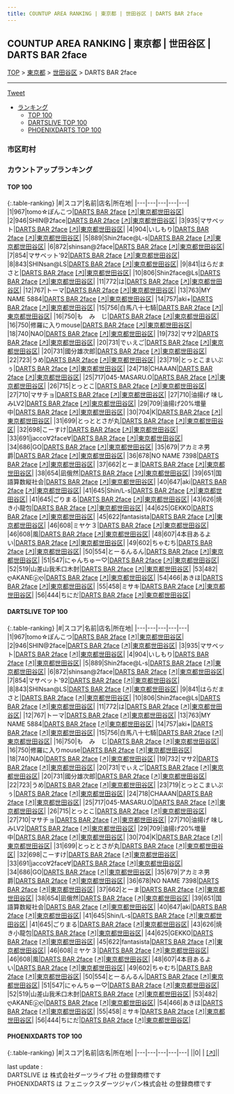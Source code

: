```yaml
---
title: COUNTUP AREA RANKING | 東京都 | 世田谷区 | DARTS BAR 2face
---
```

## COUNTUP AREA RANKING | 東京都 | 世田谷区 | DARTS BAR 2face

[TOP](/darts/rank/) > [東京都](/darts/rank/東京都/) > [世田谷区](/darts/rank/東京都/世田谷区/) > DARTS BAR 2face

___

<a href="https://twitter.com/share?ref_src=twsrc%5Etfw" data-text="COUNTUP AREA RANKING | 東京都世田谷区DARTS BAR 2face" class="twitter-share-button" data-hashtags="DARTSLIVE,PHOENIXDARTS,darts,ダーツ" data-show-count="false">Tweet</a>

* [ランキング](#カウントアップランキング)
    * [TOP 100](#top-100)
    * [DARTSLIVE TOP 100](#dartslive-top-100)
    * [PHOENIXDARTS TOP 100](#phoenixdarts-top-100)

### 市区町村

<ul>

</ul>

### カウントアップランキング

#### TOP 100



{:.table-ranking}
|#|スコア|名前|店名|所在地|
|---|---|---|---|---|
|1|967|<span class="rank-name-dl">tomo☆ぽんこつ</span>|<a href="/darts/rank/shops/312c6d443d44ebd90d9b047a20a7ba1e.html">DARTS BAR 2face</a> <a href="https://search.dartslive.com/jp/shop/312c6d443d44ebd90d9b047a20a7ba1e">[↗]</a>|<a href="/darts/rank/東京都/世田谷区">東京都世田谷区</a>|
|2|946|<span class="rank-name-dl">SHIN@2face</span>|<a href="/darts/rank/shops/312c6d443d44ebd90d9b047a20a7ba1e.html">DARTS BAR 2face</a> <a href="https://search.dartslive.com/jp/shop/312c6d443d44ebd90d9b047a20a7ba1e">[↗]</a>|<a href="/darts/rank/東京都/世田谷区">東京都世田谷区</a>|
|3|935|<span class="rank-name-dl">マサベット</span>|<a href="/darts/rank/shops/312c6d443d44ebd90d9b047a20a7ba1e.html">DARTS BAR 2face</a> <a href="https://search.dartslive.com/jp/shop/312c6d443d44ebd90d9b047a20a7ba1e">[↗]</a>|<a href="/darts/rank/東京都/世田谷区">東京都世田谷区</a>|
|4|904|<span class="rank-name-dl">いしもり</span>|<a href="/darts/rank/shops/312c6d443d44ebd90d9b047a20a7ba1e.html">DARTS BAR 2face</a> <a href="https://search.dartslive.com/jp/shop/312c6d443d44ebd90d9b047a20a7ba1e">[↗]</a>|<a href="/darts/rank/東京都/世田谷区">東京都世田谷区</a>|
|5|889|<span class="rank-name-dl">Shin2face@L-s</span>|<a href="/darts/rank/shops/312c6d443d44ebd90d9b047a20a7ba1e.html">DARTS BAR 2face</a> <a href="https://search.dartslive.com/jp/shop/312c6d443d44ebd90d9b047a20a7ba1e">[↗]</a>|<a href="/darts/rank/東京都/世田谷区">東京都世田谷区</a>|
|6|872|<span class="rank-name-dl">shinsan@2face</span>|<a href="/darts/rank/shops/312c6d443d44ebd90d9b047a20a7ba1e.html">DARTS BAR 2face</a> <a href="https://search.dartslive.com/jp/shop/312c6d443d44ebd90d9b047a20a7ba1e">[↗]</a>|<a href="/darts/rank/東京都/世田谷区">東京都世田谷区</a>|
|7|854|<span class="rank-name-dl">マサベット&#x27;92</span>|<a href="/darts/rank/shops/312c6d443d44ebd90d9b047a20a7ba1e.html">DARTS BAR 2face</a> <a href="https://search.dartslive.com/jp/shop/312c6d443d44ebd90d9b047a20a7ba1e">[↗]</a>|<a href="/darts/rank/東京都/世田谷区">東京都世田谷区</a>|
|8|843|<span class="rank-name-dl">SHINsan@LS</span>|<a href="/darts/rank/shops/312c6d443d44ebd90d9b047a20a7ba1e.html">DARTS BAR 2face</a> <a href="https://search.dartslive.com/jp/shop/312c6d443d44ebd90d9b047a20a7ba1e">[↗]</a>|<a href="/darts/rank/東京都/世田谷区">東京都世田谷区</a>|
|9|841|<span class="rank-name-dl">はらだまさと</span>|<a href="/darts/rank/shops/312c6d443d44ebd90d9b047a20a7ba1e.html">DARTS BAR 2face</a> <a href="https://search.dartslive.com/jp/shop/312c6d443d44ebd90d9b047a20a7ba1e">[↗]</a>|<a href="/darts/rank/東京都/世田谷区">東京都世田谷区</a>|
|10|806|<span class="rank-name-dl">Shin2face@Ls</span>|<a href="/darts/rank/shops/312c6d443d44ebd90d9b047a20a7ba1e.html">DARTS BAR 2face</a> <a href="https://search.dartslive.com/jp/shop/312c6d443d44ebd90d9b047a20a7ba1e">[↗]</a>|<a href="/darts/rank/東京都/世田谷区">東京都世田谷区</a>|
|11|772|<span class="rank-name-dl">は</span>|<a href="/darts/rank/shops/312c6d443d44ebd90d9b047a20a7ba1e.html">DARTS BAR 2face</a> <a href="https://search.dartslive.com/jp/shop/312c6d443d44ebd90d9b047a20a7ba1e">[↗]</a>|<a href="/darts/rank/東京都/世田谷区">東京都世田谷区</a>|
|12|767|<span class="rank-name-dl">トーマ</span>|<a href="/darts/rank/shops/312c6d443d44ebd90d9b047a20a7ba1e.html">DARTS BAR 2face</a> <a href="https://search.dartslive.com/jp/shop/312c6d443d44ebd90d9b047a20a7ba1e">[↗]</a>|<a href="/darts/rank/東京都/世田谷区">東京都世田谷区</a>|
|13|763|<span class="rank-name-dl">MY NAME 5884</span>|<a href="/darts/rank/shops/312c6d443d44ebd90d9b047a20a7ba1e.html">DARTS BAR 2face</a> <a href="https://search.dartslive.com/jp/shop/312c6d443d44ebd90d9b047a20a7ba1e">[↗]</a>|<a href="/darts/rank/東京都/世田谷区">東京都世田谷区</a>|
|14|757|<span class="rank-name-dl">aki+</span>|<a href="/darts/rank/shops/312c6d443d44ebd90d9b047a20a7ba1e.html">DARTS BAR 2face</a> <a href="https://search.dartslive.com/jp/shop/312c6d443d44ebd90d9b047a20a7ba1e">[↗]</a>|<a href="/darts/rank/東京都/世田谷区">東京都世田谷区</a>|
|15|756|<span class="rank-name-dl">白馬八十七騎</span>|<a href="/darts/rank/shops/312c6d443d44ebd90d9b047a20a7ba1e.html">DARTS BAR 2face</a> <a href="https://search.dartslive.com/jp/shop/312c6d443d44ebd90d9b047a20a7ba1e">[↗]</a>|<a href="/darts/rank/東京都/世田谷区">東京都世田谷区</a>|
|16|750|<span class="rank-name-dl">も　み　じ</span>|<a href="/darts/rank/shops/312c6d443d44ebd90d9b047a20a7ba1e.html">DARTS BAR 2face</a> <a href="https://search.dartslive.com/jp/shop/312c6d443d44ebd90d9b047a20a7ba1e">[↗]</a>|<a href="/darts/rank/東京都/世田谷区">東京都世田谷区</a>|
|16|750|<span class="rank-name-dl">修羅に入りmouse</span>|<a href="/darts/rank/shops/312c6d443d44ebd90d9b047a20a7ba1e.html">DARTS BAR 2face</a> <a href="https://search.dartslive.com/jp/shop/312c6d443d44ebd90d9b047a20a7ba1e">[↗]</a>|<a href="/darts/rank/東京都/世田谷区">東京都世田谷区</a>|
|18|740|<span class="rank-name-dl">NAO</span>|<a href="/darts/rank/shops/312c6d443d44ebd90d9b047a20a7ba1e.html">DARTS BAR 2face</a> <a href="https://search.dartslive.com/jp/shop/312c6d443d44ebd90d9b047a20a7ba1e">[↗]</a>|<a href="/darts/rank/東京都/世田谷区">東京都世田谷区</a>|
|19|732|<span class="rank-name-dl">マサ2</span>|<a href="/darts/rank/shops/312c6d443d44ebd90d9b047a20a7ba1e.html">DARTS BAR 2face</a> <a href="https://search.dartslive.com/jp/shop/312c6d443d44ebd90d9b047a20a7ba1e">[↗]</a>|<a href="/darts/rank/東京都/世田谷区">東京都世田谷区</a>|
|20|731|<span class="rank-name-dl">でぃえご</span>|<a href="/darts/rank/shops/312c6d443d44ebd90d9b047a20a7ba1e.html">DARTS BAR 2face</a> <a href="https://search.dartslive.com/jp/shop/312c6d443d44ebd90d9b047a20a7ba1e">[↗]</a>|<a href="/darts/rank/東京都/世田谷区">東京都世田谷区</a>|
|20|731|<span class="rank-name-dl">國分雄次郎</span>|<a href="/darts/rank/shops/312c6d443d44ebd90d9b047a20a7ba1e.html">DARTS BAR 2face</a> <a href="https://search.dartslive.com/jp/shop/312c6d443d44ebd90d9b047a20a7ba1e">[↗]</a>|<a href="/darts/rank/東京都/世田谷区">東京都世田谷区</a>|
|22|723|<span class="rank-name-dl">うめ</span>|<a href="/darts/rank/shops/312c6d443d44ebd90d9b047a20a7ba1e.html">DARTS BAR 2face</a> <a href="https://search.dartslive.com/jp/shop/312c6d443d44ebd90d9b047a20a7ba1e">[↗]</a>|<a href="/darts/rank/東京都/世田谷区">東京都世田谷区</a>|
|23|719|<span class="rank-name-dl">とっとこまいぷぅ</span>|<a href="/darts/rank/shops/312c6d443d44ebd90d9b047a20a7ba1e.html">DARTS BAR 2face</a> <a href="https://search.dartslive.com/jp/shop/312c6d443d44ebd90d9b047a20a7ba1e">[↗]</a>|<a href="/darts/rank/東京都/世田谷区">東京都世田谷区</a>|
|24|718|<span class="rank-name-dl">CHAAAN</span>|<a href="/darts/rank/shops/312c6d443d44ebd90d9b047a20a7ba1e.html">DARTS BAR 2face</a> <a href="https://search.dartslive.com/jp/shop/312c6d443d44ebd90d9b047a20a7ba1e">[↗]</a>|<a href="/darts/rank/東京都/世田谷区">東京都世田谷区</a>|
|25|717|<span class="rank-name-dl">045-MASARU.O</span>|<a href="/darts/rank/shops/312c6d443d44ebd90d9b047a20a7ba1e.html">DARTS BAR 2face</a> <a href="https://search.dartslive.com/jp/shop/312c6d443d44ebd90d9b047a20a7ba1e">[↗]</a>|<a href="/darts/rank/東京都/世田谷区">東京都世田谷区</a>|
|26|715|<span class="rank-name-dl">とっとこ</span>|<a href="/darts/rank/shops/312c6d443d44ebd90d9b047a20a7ba1e.html">DARTS BAR 2face</a> <a href="https://search.dartslive.com/jp/shop/312c6d443d44ebd90d9b047a20a7ba1e">[↗]</a>|<a href="/darts/rank/東京都/世田谷区">東京都世田谷区</a>|
|27|710|<span class="rank-name-dl">マサチョ</span>|<a href="/darts/rank/shops/312c6d443d44ebd90d9b047a20a7ba1e.html">DARTS BAR 2face</a> <a href="https://search.dartslive.com/jp/shop/312c6d443d44ebd90d9b047a20a7ba1e">[↗]</a>|<a href="/darts/rank/東京都/世田谷区">東京都世田谷区</a>|
|27|710|<span class="rank-name-dl">油揚げ 味しみLV2</span>|<a href="/darts/rank/shops/312c6d443d44ebd90d9b047a20a7ba1e.html">DARTS BAR 2face</a> <a href="https://search.dartslive.com/jp/shop/312c6d443d44ebd90d9b047a20a7ba1e">[↗]</a>|<a href="/darts/rank/東京都/世田谷区">東京都世田谷区</a>|
|29|709|<span class="rank-name-dl">油揚げ20%増量中</span>|<a href="/darts/rank/shops/312c6d443d44ebd90d9b047a20a7ba1e.html">DARTS BAR 2face</a> <a href="https://search.dartslive.com/jp/shop/312c6d443d44ebd90d9b047a20a7ba1e">[↗]</a>|<a href="/darts/rank/東京都/世田谷区">東京都世田谷区</a>|
|30|704|<span class="rank-name-dl">K</span>|<a href="/darts/rank/shops/312c6d443d44ebd90d9b047a20a7ba1e.html">DARTS BAR 2face</a> <a href="https://search.dartslive.com/jp/shop/312c6d443d44ebd90d9b047a20a7ba1e">[↗]</a>|<a href="/darts/rank/東京都/世田谷区">東京都世田谷区</a>|
|31|699|<span class="rank-name-dl">とっととさが丸</span>|<a href="/darts/rank/shops/312c6d443d44ebd90d9b047a20a7ba1e.html">DARTS BAR 2face</a> <a href="https://search.dartslive.com/jp/shop/312c6d443d44ebd90d9b047a20a7ba1e">[↗]</a>|<a href="/darts/rank/東京都/世田谷区">東京都世田谷区</a>|
|32|698|<span class="rank-name-dl">こーすけ</span>|<a href="/darts/rank/shops/312c6d443d44ebd90d9b047a20a7ba1e.html">DARTS BAR 2face</a> <a href="https://search.dartslive.com/jp/shop/312c6d443d44ebd90d9b047a20a7ba1e">[↗]</a>|<a href="/darts/rank/東京都/世田谷区">東京都世田谷区</a>|
|33|691|<span class="rank-name-dl">jacco∀2face∀</span>|<a href="/darts/rank/shops/312c6d443d44ebd90d9b047a20a7ba1e.html">DARTS BAR 2face</a> <a href="https://search.dartslive.com/jp/shop/312c6d443d44ebd90d9b047a20a7ba1e">[↗]</a>|<a href="/darts/rank/東京都/世田谷区">東京都世田谷区</a>|
|34|686|<span class="rank-name-dl">GO</span>|<a href="/darts/rank/shops/312c6d443d44ebd90d9b047a20a7ba1e.html">DARTS BAR 2face</a> <a href="https://search.dartslive.com/jp/shop/312c6d443d44ebd90d9b047a20a7ba1e">[↗]</a>|<a href="/darts/rank/東京都/世田谷区">東京都世田谷区</a>|
|35|679|<span class="rank-name-dl">アカミネ男爵</span>|<a href="/darts/rank/shops/312c6d443d44ebd90d9b047a20a7ba1e.html">DARTS BAR 2face</a> <a href="https://search.dartslive.com/jp/shop/312c6d443d44ebd90d9b047a20a7ba1e">[↗]</a>|<a href="/darts/rank/東京都/世田谷区">東京都世田谷区</a>|
|36|678|<span class="rank-name-dl">NO NAME 7398</span>|<a href="/darts/rank/shops/312c6d443d44ebd90d9b047a20a7ba1e.html">DARTS BAR 2face</a> <a href="https://search.dartslive.com/jp/shop/312c6d443d44ebd90d9b047a20a7ba1e">[↗]</a>|<a href="/darts/rank/東京都/世田谷区">東京都世田谷区</a>|
|37|662|<span class="rank-name-dl">とーま</span>|<a href="/darts/rank/shops/312c6d443d44ebd90d9b047a20a7ba1e.html">DARTS BAR 2face</a> <a href="https://search.dartslive.com/jp/shop/312c6d443d44ebd90d9b047a20a7ba1e">[↗]</a>|<a href="/darts/rank/東京都/世田谷区">東京都世田谷区</a>|
|38|654|<span class="rank-name-dl">凪俄然</span>|<a href="/darts/rank/shops/312c6d443d44ebd90d9b047a20a7ba1e.html">DARTS BAR 2face</a> <a href="https://search.dartslive.com/jp/shop/312c6d443d44ebd90d9b047a20a7ba1e">[↗]</a>|<a href="/darts/rank/東京都/世田谷区">東京都世田谷区</a>|
|39|651|<span class="rank-name-dl">国語算数縦社会</span>|<a href="/darts/rank/shops/312c6d443d44ebd90d9b047a20a7ba1e.html">DARTS BAR 2face</a> <a href="https://search.dartslive.com/jp/shop/312c6d443d44ebd90d9b047a20a7ba1e">[↗]</a>|<a href="/darts/rank/東京都/世田谷区">東京都世田谷区</a>|
|40|647|<span class="rank-name-dl">aki</span>|<a href="/darts/rank/shops/312c6d443d44ebd90d9b047a20a7ba1e.html">DARTS BAR 2face</a> <a href="https://search.dartslive.com/jp/shop/312c6d443d44ebd90d9b047a20a7ba1e">[↗]</a>|<a href="/darts/rank/東京都/世田谷区">東京都世田谷区</a>|
|41|645|<span class="rank-name-dl">Shin/L-s</span>|<a href="/darts/rank/shops/312c6d443d44ebd90d9b047a20a7ba1e.html">DARTS BAR 2face</a> <a href="https://search.dartslive.com/jp/shop/312c6d443d44ebd90d9b047a20a7ba1e">[↗]</a>|<a href="/darts/rank/東京都/世田谷区">東京都世田谷区</a>|
|41|645|<span class="rank-name-dl">ごりまる</span>|<a href="/darts/rank/shops/312c6d443d44ebd90d9b047a20a7ba1e.html">DARTS BAR 2face</a> <a href="https://search.dartslive.com/jp/shop/312c6d443d44ebd90d9b047a20a7ba1e">[↗]</a>|<a href="/darts/rank/東京都/世田谷区">東京都世田谷区</a>|
|43|626|<span class="rank-name-dl">焼き小龍包</span>|<a href="/darts/rank/shops/312c6d443d44ebd90d9b047a20a7ba1e.html">DARTS BAR 2face</a> <a href="https://search.dartslive.com/jp/shop/312c6d443d44ebd90d9b047a20a7ba1e">[↗]</a>|<a href="/darts/rank/東京都/世田谷区">東京都世田谷区</a>|
|44|625|<span class="rank-name-dl">GEKKO</span>|<a href="/darts/rank/shops/312c6d443d44ebd90d9b047a20a7ba1e.html">DARTS BAR 2face</a> <a href="https://search.dartslive.com/jp/shop/312c6d443d44ebd90d9b047a20a7ba1e">[↗]</a>|<a href="/darts/rank/東京都/世田谷区">東京都世田谷区</a>|
|45|622|<span class="rank-name-dl">fantasista</span>|<a href="/darts/rank/shops/312c6d443d44ebd90d9b047a20a7ba1e.html">DARTS BAR 2face</a> <a href="https://search.dartslive.com/jp/shop/312c6d443d44ebd90d9b047a20a7ba1e">[↗]</a>|<a href="/darts/rank/東京都/世田谷区">東京都世田谷区</a>|
|46|608|<span class="rank-name-dl">ミヤケ３</span>|<a href="/darts/rank/shops/312c6d443d44ebd90d9b047a20a7ba1e.html">DARTS BAR 2face</a> <a href="https://search.dartslive.com/jp/shop/312c6d443d44ebd90d9b047a20a7ba1e">[↗]</a>|<a href="/darts/rank/東京都/世田谷区">東京都世田谷区</a>|
|46|608|<span class="rank-name-dl">風</span>|<a href="/darts/rank/shops/312c6d443d44ebd90d9b047a20a7ba1e.html">DARTS BAR 2face</a> <a href="https://search.dartslive.com/jp/shop/312c6d443d44ebd90d9b047a20a7ba1e">[↗]</a>|<a href="/darts/rank/東京都/世田谷区">東京都世田谷区</a>|
|48|607|<span class="rank-name-dl">4本目あるよい</span>|<a href="/darts/rank/shops/312c6d443d44ebd90d9b047a20a7ba1e.html">DARTS BAR 2face</a> <a href="https://search.dartslive.com/jp/shop/312c6d443d44ebd90d9b047a20a7ba1e">[↗]</a>|<a href="/darts/rank/東京都/世田谷区">東京都世田谷区</a>|
|49|602|<span class="rank-name-dl">ちゃむち</span>|<a href="/darts/rank/shops/312c6d443d44ebd90d9b047a20a7ba1e.html">DARTS BAR 2face</a> <a href="https://search.dartslive.com/jp/shop/312c6d443d44ebd90d9b047a20a7ba1e">[↗]</a>|<a href="/darts/rank/東京都/世田谷区">東京都世田谷区</a>|
|50|554|<span class="rank-name-dl">とーるんるん</span>|<a href="/darts/rank/shops/312c6d443d44ebd90d9b047a20a7ba1e.html">DARTS BAR 2face</a> <a href="https://search.dartslive.com/jp/shop/312c6d443d44ebd90d9b047a20a7ba1e">[↗]</a>|<a href="/darts/rank/東京都/世田谷区">東京都世田谷区</a>|
|51|547|<span class="rank-name-dl">にゃんちゅー♡</span>|<a href="/darts/rank/shops/312c6d443d44ebd90d9b047a20a7ba1e.html">DARTS BAR 2face</a> <a href="https://search.dartslive.com/jp/shop/312c6d443d44ebd90d9b047a20a7ba1e">[↗]</a>|<a href="/darts/rank/東京都/世田谷区">東京都世田谷区</a>|
|52|519|<span class="rank-name-dl">山差山我禾口木尌</span>|<a href="/darts/rank/shops/312c6d443d44ebd90d9b047a20a7ba1e.html">DARTS BAR 2face</a> <a href="https://search.dartslive.com/jp/shop/312c6d443d44ebd90d9b047a20a7ba1e">[↗]</a>|<a href="/darts/rank/東京都/世田谷区">東京都世田谷区</a>|
|53|482|<span class="rank-name-dl">ღAKANEⓟღ</span>|<a href="/darts/rank/shops/312c6d443d44ebd90d9b047a20a7ba1e.html">DARTS BAR 2face</a> <a href="https://search.dartslive.com/jp/shop/312c6d443d44ebd90d9b047a20a7ba1e">[↗]</a>|<a href="/darts/rank/東京都/世田谷区">東京都世田谷区</a>|
|54|466|<span class="rank-name-dl">あきほ</span>|<a href="/darts/rank/shops/312c6d443d44ebd90d9b047a20a7ba1e.html">DARTS BAR 2face</a> <a href="https://search.dartslive.com/jp/shop/312c6d443d44ebd90d9b047a20a7ba1e">[↗]</a>|<a href="/darts/rank/東京都/世田谷区">東京都世田谷区</a>|
|55|458|<span class="rank-name-dl">ミサキ</span>|<a href="/darts/rank/shops/312c6d443d44ebd90d9b047a20a7ba1e.html">DARTS BAR 2face</a> <a href="https://search.dartslive.com/jp/shop/312c6d443d44ebd90d9b047a20a7ba1e">[↗]</a>|<a href="/darts/rank/東京都/世田谷区">東京都世田谷区</a>|
|56|444|<span class="rank-name-dl">ちにだ</span>|<a href="/darts/rank/shops/312c6d443d44ebd90d9b047a20a7ba1e.html">DARTS BAR 2face</a> <a href="https://search.dartslive.com/jp/shop/312c6d443d44ebd90d9b047a20a7ba1e">[↗]</a>|<a href="/darts/rank/東京都/世田谷区">東京都世田谷区</a>|


#### DARTSLIVE TOP 100



{:.table-ranking}
|#|スコア|名前|店名|所在地|
|---|---|---|---|---|
|1|967|<span class="rank-name-dl">tomo☆ぽんこつ</span>|<a href="/darts/rank/shops/312c6d443d44ebd90d9b047a20a7ba1e.html">DARTS BAR 2face</a> <a href="https://search.dartslive.com/jp/shop/312c6d443d44ebd90d9b047a20a7ba1e">[↗]</a>|<a href="/darts/rank/東京都/世田谷区">東京都世田谷区</a>|
|2|946|<span class="rank-name-dl">SHIN@2face</span>|<a href="/darts/rank/shops/312c6d443d44ebd90d9b047a20a7ba1e.html">DARTS BAR 2face</a> <a href="https://search.dartslive.com/jp/shop/312c6d443d44ebd90d9b047a20a7ba1e">[↗]</a>|<a href="/darts/rank/東京都/世田谷区">東京都世田谷区</a>|
|3|935|<span class="rank-name-dl">マサベット</span>|<a href="/darts/rank/shops/312c6d443d44ebd90d9b047a20a7ba1e.html">DARTS BAR 2face</a> <a href="https://search.dartslive.com/jp/shop/312c6d443d44ebd90d9b047a20a7ba1e">[↗]</a>|<a href="/darts/rank/東京都/世田谷区">東京都世田谷区</a>|
|4|904|<span class="rank-name-dl">いしもり</span>|<a href="/darts/rank/shops/312c6d443d44ebd90d9b047a20a7ba1e.html">DARTS BAR 2face</a> <a href="https://search.dartslive.com/jp/shop/312c6d443d44ebd90d9b047a20a7ba1e">[↗]</a>|<a href="/darts/rank/東京都/世田谷区">東京都世田谷区</a>|
|5|889|<span class="rank-name-dl">Shin2face@L-s</span>|<a href="/darts/rank/shops/312c6d443d44ebd90d9b047a20a7ba1e.html">DARTS BAR 2face</a> <a href="https://search.dartslive.com/jp/shop/312c6d443d44ebd90d9b047a20a7ba1e">[↗]</a>|<a href="/darts/rank/東京都/世田谷区">東京都世田谷区</a>|
|6|872|<span class="rank-name-dl">shinsan@2face</span>|<a href="/darts/rank/shops/312c6d443d44ebd90d9b047a20a7ba1e.html">DARTS BAR 2face</a> <a href="https://search.dartslive.com/jp/shop/312c6d443d44ebd90d9b047a20a7ba1e">[↗]</a>|<a href="/darts/rank/東京都/世田谷区">東京都世田谷区</a>|
|7|854|<span class="rank-name-dl">マサベット&#x27;92</span>|<a href="/darts/rank/shops/312c6d443d44ebd90d9b047a20a7ba1e.html">DARTS BAR 2face</a> <a href="https://search.dartslive.com/jp/shop/312c6d443d44ebd90d9b047a20a7ba1e">[↗]</a>|<a href="/darts/rank/東京都/世田谷区">東京都世田谷区</a>|
|8|843|<span class="rank-name-dl">SHINsan@LS</span>|<a href="/darts/rank/shops/312c6d443d44ebd90d9b047a20a7ba1e.html">DARTS BAR 2face</a> <a href="https://search.dartslive.com/jp/shop/312c6d443d44ebd90d9b047a20a7ba1e">[↗]</a>|<a href="/darts/rank/東京都/世田谷区">東京都世田谷区</a>|
|9|841|<span class="rank-name-dl">はらだまさと</span>|<a href="/darts/rank/shops/312c6d443d44ebd90d9b047a20a7ba1e.html">DARTS BAR 2face</a> <a href="https://search.dartslive.com/jp/shop/312c6d443d44ebd90d9b047a20a7ba1e">[↗]</a>|<a href="/darts/rank/東京都/世田谷区">東京都世田谷区</a>|
|10|806|<span class="rank-name-dl">Shin2face@Ls</span>|<a href="/darts/rank/shops/312c6d443d44ebd90d9b047a20a7ba1e.html">DARTS BAR 2face</a> <a href="https://search.dartslive.com/jp/shop/312c6d443d44ebd90d9b047a20a7ba1e">[↗]</a>|<a href="/darts/rank/東京都/世田谷区">東京都世田谷区</a>|
|11|772|<span class="rank-name-dl">は</span>|<a href="/darts/rank/shops/312c6d443d44ebd90d9b047a20a7ba1e.html">DARTS BAR 2face</a> <a href="https://search.dartslive.com/jp/shop/312c6d443d44ebd90d9b047a20a7ba1e">[↗]</a>|<a href="/darts/rank/東京都/世田谷区">東京都世田谷区</a>|
|12|767|<span class="rank-name-dl">トーマ</span>|<a href="/darts/rank/shops/312c6d443d44ebd90d9b047a20a7ba1e.html">DARTS BAR 2face</a> <a href="https://search.dartslive.com/jp/shop/312c6d443d44ebd90d9b047a20a7ba1e">[↗]</a>|<a href="/darts/rank/東京都/世田谷区">東京都世田谷区</a>|
|13|763|<span class="rank-name-dl">MY NAME 5884</span>|<a href="/darts/rank/shops/312c6d443d44ebd90d9b047a20a7ba1e.html">DARTS BAR 2face</a> <a href="https://search.dartslive.com/jp/shop/312c6d443d44ebd90d9b047a20a7ba1e">[↗]</a>|<a href="/darts/rank/東京都/世田谷区">東京都世田谷区</a>|
|14|757|<span class="rank-name-dl">aki+</span>|<a href="/darts/rank/shops/312c6d443d44ebd90d9b047a20a7ba1e.html">DARTS BAR 2face</a> <a href="https://search.dartslive.com/jp/shop/312c6d443d44ebd90d9b047a20a7ba1e">[↗]</a>|<a href="/darts/rank/東京都/世田谷区">東京都世田谷区</a>|
|15|756|<span class="rank-name-dl">白馬八十七騎</span>|<a href="/darts/rank/shops/312c6d443d44ebd90d9b047a20a7ba1e.html">DARTS BAR 2face</a> <a href="https://search.dartslive.com/jp/shop/312c6d443d44ebd90d9b047a20a7ba1e">[↗]</a>|<a href="/darts/rank/東京都/世田谷区">東京都世田谷区</a>|
|16|750|<span class="rank-name-dl">も　み　じ</span>|<a href="/darts/rank/shops/312c6d443d44ebd90d9b047a20a7ba1e.html">DARTS BAR 2face</a> <a href="https://search.dartslive.com/jp/shop/312c6d443d44ebd90d9b047a20a7ba1e">[↗]</a>|<a href="/darts/rank/東京都/世田谷区">東京都世田谷区</a>|
|16|750|<span class="rank-name-dl">修羅に入りmouse</span>|<a href="/darts/rank/shops/312c6d443d44ebd90d9b047a20a7ba1e.html">DARTS BAR 2face</a> <a href="https://search.dartslive.com/jp/shop/312c6d443d44ebd90d9b047a20a7ba1e">[↗]</a>|<a href="/darts/rank/東京都/世田谷区">東京都世田谷区</a>|
|18|740|<span class="rank-name-dl">NAO</span>|<a href="/darts/rank/shops/312c6d443d44ebd90d9b047a20a7ba1e.html">DARTS BAR 2face</a> <a href="https://search.dartslive.com/jp/shop/312c6d443d44ebd90d9b047a20a7ba1e">[↗]</a>|<a href="/darts/rank/東京都/世田谷区">東京都世田谷区</a>|
|19|732|<span class="rank-name-dl">マサ2</span>|<a href="/darts/rank/shops/312c6d443d44ebd90d9b047a20a7ba1e.html">DARTS BAR 2face</a> <a href="https://search.dartslive.com/jp/shop/312c6d443d44ebd90d9b047a20a7ba1e">[↗]</a>|<a href="/darts/rank/東京都/世田谷区">東京都世田谷区</a>|
|20|731|<span class="rank-name-dl">でぃえご</span>|<a href="/darts/rank/shops/312c6d443d44ebd90d9b047a20a7ba1e.html">DARTS BAR 2face</a> <a href="https://search.dartslive.com/jp/shop/312c6d443d44ebd90d9b047a20a7ba1e">[↗]</a>|<a href="/darts/rank/東京都/世田谷区">東京都世田谷区</a>|
|20|731|<span class="rank-name-dl">國分雄次郎</span>|<a href="/darts/rank/shops/312c6d443d44ebd90d9b047a20a7ba1e.html">DARTS BAR 2face</a> <a href="https://search.dartslive.com/jp/shop/312c6d443d44ebd90d9b047a20a7ba1e">[↗]</a>|<a href="/darts/rank/東京都/世田谷区">東京都世田谷区</a>|
|22|723|<span class="rank-name-dl">うめ</span>|<a href="/darts/rank/shops/312c6d443d44ebd90d9b047a20a7ba1e.html">DARTS BAR 2face</a> <a href="https://search.dartslive.com/jp/shop/312c6d443d44ebd90d9b047a20a7ba1e">[↗]</a>|<a href="/darts/rank/東京都/世田谷区">東京都世田谷区</a>|
|23|719|<span class="rank-name-dl">とっとこまいぷぅ</span>|<a href="/darts/rank/shops/312c6d443d44ebd90d9b047a20a7ba1e.html">DARTS BAR 2face</a> <a href="https://search.dartslive.com/jp/shop/312c6d443d44ebd90d9b047a20a7ba1e">[↗]</a>|<a href="/darts/rank/東京都/世田谷区">東京都世田谷区</a>|
|24|718|<span class="rank-name-dl">CHAAAN</span>|<a href="/darts/rank/shops/312c6d443d44ebd90d9b047a20a7ba1e.html">DARTS BAR 2face</a> <a href="https://search.dartslive.com/jp/shop/312c6d443d44ebd90d9b047a20a7ba1e">[↗]</a>|<a href="/darts/rank/東京都/世田谷区">東京都世田谷区</a>|
|25|717|<span class="rank-name-dl">045-MASARU.O</span>|<a href="/darts/rank/shops/312c6d443d44ebd90d9b047a20a7ba1e.html">DARTS BAR 2face</a> <a href="https://search.dartslive.com/jp/shop/312c6d443d44ebd90d9b047a20a7ba1e">[↗]</a>|<a href="/darts/rank/東京都/世田谷区">東京都世田谷区</a>|
|26|715|<span class="rank-name-dl">とっとこ</span>|<a href="/darts/rank/shops/312c6d443d44ebd90d9b047a20a7ba1e.html">DARTS BAR 2face</a> <a href="https://search.dartslive.com/jp/shop/312c6d443d44ebd90d9b047a20a7ba1e">[↗]</a>|<a href="/darts/rank/東京都/世田谷区">東京都世田谷区</a>|
|27|710|<span class="rank-name-dl">マサチョ</span>|<a href="/darts/rank/shops/312c6d443d44ebd90d9b047a20a7ba1e.html">DARTS BAR 2face</a> <a href="https://search.dartslive.com/jp/shop/312c6d443d44ebd90d9b047a20a7ba1e">[↗]</a>|<a href="/darts/rank/東京都/世田谷区">東京都世田谷区</a>|
|27|710|<span class="rank-name-dl">油揚げ 味しみLV2</span>|<a href="/darts/rank/shops/312c6d443d44ebd90d9b047a20a7ba1e.html">DARTS BAR 2face</a> <a href="https://search.dartslive.com/jp/shop/312c6d443d44ebd90d9b047a20a7ba1e">[↗]</a>|<a href="/darts/rank/東京都/世田谷区">東京都世田谷区</a>|
|29|709|<span class="rank-name-dl">油揚げ20%増量中</span>|<a href="/darts/rank/shops/312c6d443d44ebd90d9b047a20a7ba1e.html">DARTS BAR 2face</a> <a href="https://search.dartslive.com/jp/shop/312c6d443d44ebd90d9b047a20a7ba1e">[↗]</a>|<a href="/darts/rank/東京都/世田谷区">東京都世田谷区</a>|
|30|704|<span class="rank-name-dl">K</span>|<a href="/darts/rank/shops/312c6d443d44ebd90d9b047a20a7ba1e.html">DARTS BAR 2face</a> <a href="https://search.dartslive.com/jp/shop/312c6d443d44ebd90d9b047a20a7ba1e">[↗]</a>|<a href="/darts/rank/東京都/世田谷区">東京都世田谷区</a>|
|31|699|<span class="rank-name-dl">とっととさが丸</span>|<a href="/darts/rank/shops/312c6d443d44ebd90d9b047a20a7ba1e.html">DARTS BAR 2face</a> <a href="https://search.dartslive.com/jp/shop/312c6d443d44ebd90d9b047a20a7ba1e">[↗]</a>|<a href="/darts/rank/東京都/世田谷区">東京都世田谷区</a>|
|32|698|<span class="rank-name-dl">こーすけ</span>|<a href="/darts/rank/shops/312c6d443d44ebd90d9b047a20a7ba1e.html">DARTS BAR 2face</a> <a href="https://search.dartslive.com/jp/shop/312c6d443d44ebd90d9b047a20a7ba1e">[↗]</a>|<a href="/darts/rank/東京都/世田谷区">東京都世田谷区</a>|
|33|691|<span class="rank-name-dl">jacco∀2face∀</span>|<a href="/darts/rank/shops/312c6d443d44ebd90d9b047a20a7ba1e.html">DARTS BAR 2face</a> <a href="https://search.dartslive.com/jp/shop/312c6d443d44ebd90d9b047a20a7ba1e">[↗]</a>|<a href="/darts/rank/東京都/世田谷区">東京都世田谷区</a>|
|34|686|<span class="rank-name-dl">GO</span>|<a href="/darts/rank/shops/312c6d443d44ebd90d9b047a20a7ba1e.html">DARTS BAR 2face</a> <a href="https://search.dartslive.com/jp/shop/312c6d443d44ebd90d9b047a20a7ba1e">[↗]</a>|<a href="/darts/rank/東京都/世田谷区">東京都世田谷区</a>|
|35|679|<span class="rank-name-dl">アカミネ男爵</span>|<a href="/darts/rank/shops/312c6d443d44ebd90d9b047a20a7ba1e.html">DARTS BAR 2face</a> <a href="https://search.dartslive.com/jp/shop/312c6d443d44ebd90d9b047a20a7ba1e">[↗]</a>|<a href="/darts/rank/東京都/世田谷区">東京都世田谷区</a>|
|36|678|<span class="rank-name-dl">NO NAME 7398</span>|<a href="/darts/rank/shops/312c6d443d44ebd90d9b047a20a7ba1e.html">DARTS BAR 2face</a> <a href="https://search.dartslive.com/jp/shop/312c6d443d44ebd90d9b047a20a7ba1e">[↗]</a>|<a href="/darts/rank/東京都/世田谷区">東京都世田谷区</a>|
|37|662|<span class="rank-name-dl">とーま</span>|<a href="/darts/rank/shops/312c6d443d44ebd90d9b047a20a7ba1e.html">DARTS BAR 2face</a> <a href="https://search.dartslive.com/jp/shop/312c6d443d44ebd90d9b047a20a7ba1e">[↗]</a>|<a href="/darts/rank/東京都/世田谷区">東京都世田谷区</a>|
|38|654|<span class="rank-name-dl">凪俄然</span>|<a href="/darts/rank/shops/312c6d443d44ebd90d9b047a20a7ba1e.html">DARTS BAR 2face</a> <a href="https://search.dartslive.com/jp/shop/312c6d443d44ebd90d9b047a20a7ba1e">[↗]</a>|<a href="/darts/rank/東京都/世田谷区">東京都世田谷区</a>|
|39|651|<span class="rank-name-dl">国語算数縦社会</span>|<a href="/darts/rank/shops/312c6d443d44ebd90d9b047a20a7ba1e.html">DARTS BAR 2face</a> <a href="https://search.dartslive.com/jp/shop/312c6d443d44ebd90d9b047a20a7ba1e">[↗]</a>|<a href="/darts/rank/東京都/世田谷区">東京都世田谷区</a>|
|40|647|<span class="rank-name-dl">aki</span>|<a href="/darts/rank/shops/312c6d443d44ebd90d9b047a20a7ba1e.html">DARTS BAR 2face</a> <a href="https://search.dartslive.com/jp/shop/312c6d443d44ebd90d9b047a20a7ba1e">[↗]</a>|<a href="/darts/rank/東京都/世田谷区">東京都世田谷区</a>|
|41|645|<span class="rank-name-dl">Shin/L-s</span>|<a href="/darts/rank/shops/312c6d443d44ebd90d9b047a20a7ba1e.html">DARTS BAR 2face</a> <a href="https://search.dartslive.com/jp/shop/312c6d443d44ebd90d9b047a20a7ba1e">[↗]</a>|<a href="/darts/rank/東京都/世田谷区">東京都世田谷区</a>|
|41|645|<span class="rank-name-dl">ごりまる</span>|<a href="/darts/rank/shops/312c6d443d44ebd90d9b047a20a7ba1e.html">DARTS BAR 2face</a> <a href="https://search.dartslive.com/jp/shop/312c6d443d44ebd90d9b047a20a7ba1e">[↗]</a>|<a href="/darts/rank/東京都/世田谷区">東京都世田谷区</a>|
|43|626|<span class="rank-name-dl">焼き小龍包</span>|<a href="/darts/rank/shops/312c6d443d44ebd90d9b047a20a7ba1e.html">DARTS BAR 2face</a> <a href="https://search.dartslive.com/jp/shop/312c6d443d44ebd90d9b047a20a7ba1e">[↗]</a>|<a href="/darts/rank/東京都/世田谷区">東京都世田谷区</a>|
|44|625|<span class="rank-name-dl">GEKKO</span>|<a href="/darts/rank/shops/312c6d443d44ebd90d9b047a20a7ba1e.html">DARTS BAR 2face</a> <a href="https://search.dartslive.com/jp/shop/312c6d443d44ebd90d9b047a20a7ba1e">[↗]</a>|<a href="/darts/rank/東京都/世田谷区">東京都世田谷区</a>|
|45|622|<span class="rank-name-dl">fantasista</span>|<a href="/darts/rank/shops/312c6d443d44ebd90d9b047a20a7ba1e.html">DARTS BAR 2face</a> <a href="https://search.dartslive.com/jp/shop/312c6d443d44ebd90d9b047a20a7ba1e">[↗]</a>|<a href="/darts/rank/東京都/世田谷区">東京都世田谷区</a>|
|46|608|<span class="rank-name-dl">ミヤケ３</span>|<a href="/darts/rank/shops/312c6d443d44ebd90d9b047a20a7ba1e.html">DARTS BAR 2face</a> <a href="https://search.dartslive.com/jp/shop/312c6d443d44ebd90d9b047a20a7ba1e">[↗]</a>|<a href="/darts/rank/東京都/世田谷区">東京都世田谷区</a>|
|46|608|<span class="rank-name-dl">風</span>|<a href="/darts/rank/shops/312c6d443d44ebd90d9b047a20a7ba1e.html">DARTS BAR 2face</a> <a href="https://search.dartslive.com/jp/shop/312c6d443d44ebd90d9b047a20a7ba1e">[↗]</a>|<a href="/darts/rank/東京都/世田谷区">東京都世田谷区</a>|
|48|607|<span class="rank-name-dl">4本目あるよい</span>|<a href="/darts/rank/shops/312c6d443d44ebd90d9b047a20a7ba1e.html">DARTS BAR 2face</a> <a href="https://search.dartslive.com/jp/shop/312c6d443d44ebd90d9b047a20a7ba1e">[↗]</a>|<a href="/darts/rank/東京都/世田谷区">東京都世田谷区</a>|
|49|602|<span class="rank-name-dl">ちゃむち</span>|<a href="/darts/rank/shops/312c6d443d44ebd90d9b047a20a7ba1e.html">DARTS BAR 2face</a> <a href="https://search.dartslive.com/jp/shop/312c6d443d44ebd90d9b047a20a7ba1e">[↗]</a>|<a href="/darts/rank/東京都/世田谷区">東京都世田谷区</a>|
|50|554|<span class="rank-name-dl">とーるんるん</span>|<a href="/darts/rank/shops/312c6d443d44ebd90d9b047a20a7ba1e.html">DARTS BAR 2face</a> <a href="https://search.dartslive.com/jp/shop/312c6d443d44ebd90d9b047a20a7ba1e">[↗]</a>|<a href="/darts/rank/東京都/世田谷区">東京都世田谷区</a>|
|51|547|<span class="rank-name-dl">にゃんちゅー♡</span>|<a href="/darts/rank/shops/312c6d443d44ebd90d9b047a20a7ba1e.html">DARTS BAR 2face</a> <a href="https://search.dartslive.com/jp/shop/312c6d443d44ebd90d9b047a20a7ba1e">[↗]</a>|<a href="/darts/rank/東京都/世田谷区">東京都世田谷区</a>|
|52|519|<span class="rank-name-dl">山差山我禾口木尌</span>|<a href="/darts/rank/shops/312c6d443d44ebd90d9b047a20a7ba1e.html">DARTS BAR 2face</a> <a href="https://search.dartslive.com/jp/shop/312c6d443d44ebd90d9b047a20a7ba1e">[↗]</a>|<a href="/darts/rank/東京都/世田谷区">東京都世田谷区</a>|
|53|482|<span class="rank-name-dl">ღAKANEⓟღ</span>|<a href="/darts/rank/shops/312c6d443d44ebd90d9b047a20a7ba1e.html">DARTS BAR 2face</a> <a href="https://search.dartslive.com/jp/shop/312c6d443d44ebd90d9b047a20a7ba1e">[↗]</a>|<a href="/darts/rank/東京都/世田谷区">東京都世田谷区</a>|
|54|466|<span class="rank-name-dl">あきほ</span>|<a href="/darts/rank/shops/312c6d443d44ebd90d9b047a20a7ba1e.html">DARTS BAR 2face</a> <a href="https://search.dartslive.com/jp/shop/312c6d443d44ebd90d9b047a20a7ba1e">[↗]</a>|<a href="/darts/rank/東京都/世田谷区">東京都世田谷区</a>|
|55|458|<span class="rank-name-dl">ミサキ</span>|<a href="/darts/rank/shops/312c6d443d44ebd90d9b047a20a7ba1e.html">DARTS BAR 2face</a> <a href="https://search.dartslive.com/jp/shop/312c6d443d44ebd90d9b047a20a7ba1e">[↗]</a>|<a href="/darts/rank/東京都/世田谷区">東京都世田谷区</a>|
|56|444|<span class="rank-name-dl">ちにだ</span>|<a href="/darts/rank/shops/312c6d443d44ebd90d9b047a20a7ba1e.html">DARTS BAR 2face</a> <a href="https://search.dartslive.com/jp/shop/312c6d443d44ebd90d9b047a20a7ba1e">[↗]</a>|<a href="/darts/rank/東京都/世田谷区">東京都世田谷区</a>|


#### PHOENIXDARTS TOP 100



{:.table-ranking}
|#|スコア|名前|店名|所在地|
|---|---|---|---|---|
||0|<span class="rank-name-dl"> </span>|<a href="/darts/rank/shops/.html"></a> <a href="">[↗]</a>|<a href="/darts/rank//"></a>|


<div class="footer border-top border-gray-light mt-5 pt-3 text-right text-gray">
    last update : <span style="font-weight: italic" id="foot_last_modified"></span><br />
    DARTSLIVE は 株式会社ダーツライブ社 の登録商標です<br />
    PHOENIXDARTS は フェニックスダーツジャパン株式会社 の登録商標です<br />
</div>

<script src="https://cdnjs.cloudflare.com/ajax/libs/jquery.tablesorter/2.31.3/js/jquery.tablesorter.min.js" integrity="sha512-qzgd5cYSZcosqpzpn7zF2ZId8f/8CHmFKZ8j7mU4OUXTNRd5g+ZHBPsgKEwoqxCtdQvExE5LprwwPAgoicguNg==" crossorigin="anonymous" referrerpolicy="no-referrer"></script>
<link rel="stylesheet" href="https://cdnjs.cloudflare.com/ajax/libs/jquery.tablesorter/2.31.3/css/theme.default.min.css" integrity="sha512-wghhOJkjQX0Lh3NSWvNKeZ0ZpNn+SPVXX1Qyc9OCaogADktxrBiBdKGDoqVUOyhStvMBmJQ8ZdMHiR3wuEq8+w==" crossorigin="anonymous" referrerpolicy="no-referrer" />
<script>
$(function() {
    $(".table-ranking").tablesorter({sortList:[[0, 0]]});
    $("#foot_last_modified").text(formatDate(new Date(document.lastModified), 'yyyy-MM-dd HH:mm:ss'));
});
</script>

<script async src="https://platform.twitter.com/widgets.js" charset="utf-8"></script>